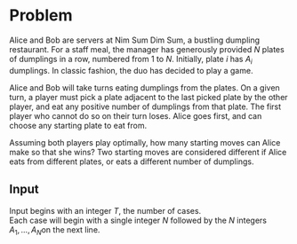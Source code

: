 # Problem

Alice and Bob are servers at Nim Sum Dim Sum, a bustling dumpling restaurant. For a staff meal, the manager has generously provided $N$ plates of dumplings in a row, numbered from $1$ to $N$. Initially, plate $i$ has $A_i$​ dumplings. In classic fashion, the duo has decided to play a game.

Alice and Bob will take turns eating dumplings from the plates. On a given turn, a player must pick a plate adjacent to the last picked plate by the other player, and eat any positive number of dumplings from that plate. The first player who cannot do so on their turn loses. Alice goes first, and can choose any starting plate to eat from.

Assuming both players play optimally, how many starting moves can Alice make so that she wins? Two starting moves are considered different if Alice eats from different plates, or eats a different number of dumplings.

## Input

Input begins with an integer $T$, the number of cases.  
Each case will begin with a single integer $N$ followed by the $N$ integers $A_1,...,A_N$​ on the next line.
